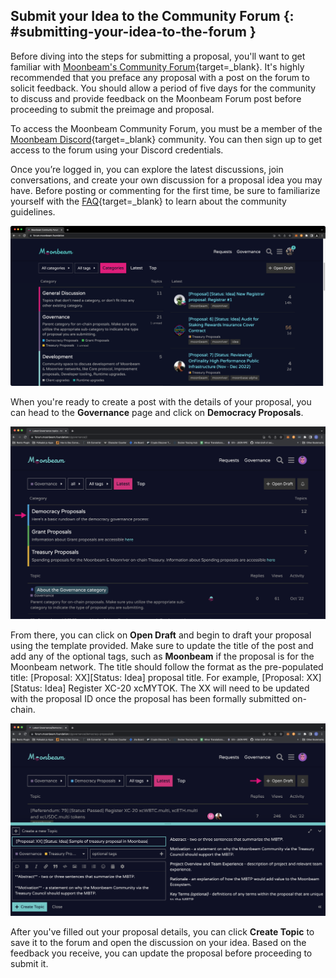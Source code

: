## Submit your Idea to the Community Forum {: #submitting-your-idea-to-the-forum }

Before diving into the steps for submitting a proposal, you'll want to get familiar with [Moonbeam's Community Forum](https://forum.moonbeam.foundation/){target=_blank}. It's highly recommended that you preface any proposal with a post on the forum to solicit feedback. You should allow a period of five days for the community to discuss and provide feedback on the Moonbeam Forum post before proceeding to submit the preimage and proposal.

To access the Moonbeam Community Forum, you must be a member of the [Moonbeam Discord](https://discord.com/invite/PfpUATX){target=_blank} community. You can then sign up to get access to the forum using your Discord credentials.

Once you’re logged in, you can explore the latest discussions, join conversations, and create your own discussion for a proposal idea you may have. Before posting or commenting for the first time, be sure to familiarize yourself with the [FAQ](https://forum.moonbeam.foundation/faq){target=_blank} to learn about the community guidelines.

![Moonbeam Forum Home](/images/tokens/governance/treasury-proposals/treasury-proposal-1.png)

When you're ready to create a post with the details of your proposal, you can head to the **Governance** page and click on **Democracy Proposals**.

![Governance page on Moonbeam Forum](/images/tokens/governance/proposals/v1/proposals-1.png)

From there, you can click on **Open Draft** and begin to draft your proposal using the template provided. Make sure to update the title of the post and add any of the optional tags, such as **Moonbeam** if the proposal is for the Moonbeam network. The title should follow the format as the pre-populated title: [Proposal: XX][Status: Idea] proposal title. For example, [Proposal: XX][Status: Idea] Register XC-20 xcMYTOK. The XX will need to be updated with the proposal ID once the proposal has been formally submitted on-chain.

![Add a proposal to the Moonbeam Forum](/images/tokens/governance/proposals/v1/proposals-2.png)

After you've filled out your proposal details, you can click **Create Topic** to save it to the forum and open the discussion on your idea. Based on the feedback you receive, you can update the proposal before proceeding to submit it.